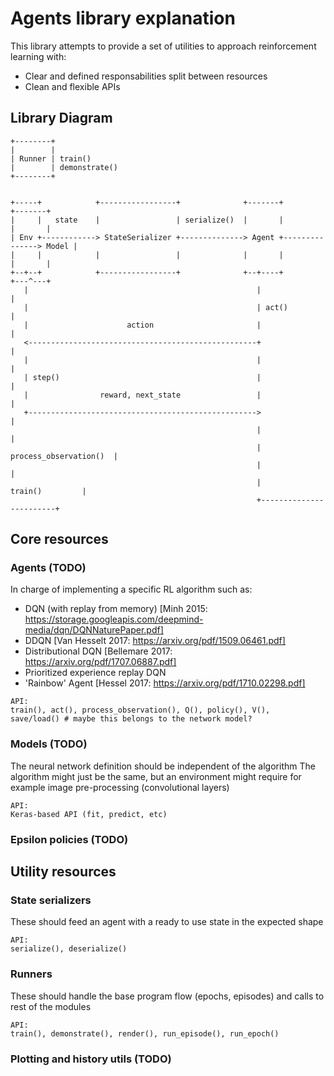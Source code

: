 # Agents library explanation
This library attempts to provide a set of utilities to approach reinforcement learning with:
- Clear and defined responsabilities split between resources
- Clean and flexible APIs

## Library Diagram
```
+--------+
|        |
| Runner | train()
|        | demonstrate()
+--------+


+-----+            +-----------------+              +-------+               +-------+
|     |   state    |                 | serialize()  |       |               |       |
| Env +------------> StateSerializer +--------------> Agent +---------------> Model |
|     |            |                 |              |       |               |       |
+--+--+            +-----------------+              +--+----+               +---^---+
   |                                                   |                        |
   |                                                   | act()                  |
   |                      action                       |                        |
   <---------------------------------------------------+                        |
   |                                                   |                        |
   | step()                                            |                        |
   |                reward, next_state                 |                        |
   +--------------------------------------------------->                        |
                                                       |                        |
                                                       | process_observation()  |
                                                       |                        |
                                                       |        train()         |
                                                       +------------------------+
```

## Core resources
### Agents (TODO)
In charge of implementing a specific RL algorithm such as:
- DQN (with replay from memory) [Minh 2015: https://storage.googleapis.com/deepmind-media/dqn/DQNNaturePaper.pdf]
- DDQN [Van Hesselt 2017: https://arxiv.org/pdf/1509.06461.pdf]
- Distributional DQN [Bellemare 2017: https://arxiv.org/pdf/1707.06887.pdf]
- Prioritized experience replay DQN
- 'Rainbow' Agent [Hessel 2017: https://arxiv.org/pdf/1710.02298.pdf]

```
API:
train(), act(), process_observation(), Q(), policy(), V(),
save/load() # maybe this belongs to the network model?
```
### Models (TODO)
The neural network definition should be independent of the algorithm
The algorithm might just be the same, but an environment might require for example image pre-processing (convolutional layers)
```
API:
Keras-based API (fit, predict, etc)
```
### Epsilon policies (TODO)

## Utility resources
### State serializers
These should feed an agent with a ready to use state in the expected shape
```
API:
serialize(), deserialize()
```
### Runners
These should handle the base program flow (epochs, episodes) and calls to rest of the modules
```
API:
train(), demonstrate(), render(), run_episode(), run_epoch()
```
### Plotting and history utils (TODO)
